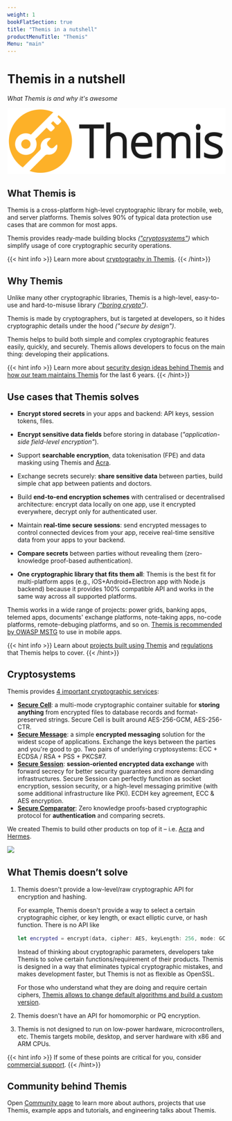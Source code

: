 ```yaml
---
weight: 1
bookFlatSection: true
title: "Themis in a nutshell"
productMenuTitle: "Themis"
Menu: "main"
---
```


# Themis in a nutshell

_What Themis is and why it's awesome_

![](/files/wiki/themis_cossack_labs_docs_logo.png)

## What Themis is

Themis is a cross-platform high-level cryptographic library for mobile, web, and server platforms. Themis solves 90% of typical data protection use cases that are common for most apps.

Themis provides ready-made building blocks _(["cryptosystems"](#cryptosystems))_ which simplify usage of core cryptographic security operations.

{{< hint info >}}
Learn more about [cryptography in Themis](/themis/crypto-theory/).
{{< /hint>}}



## Why Themis

Unlike many other cryptographic libraries, Themis is a high-level, easy-to-use and hard-to-misuse library _(["boring crypto"](https://speakerdeck.com/vixentael/use-cryptography-dont-learn-it))_.

Themis is made by cryptographers, but is targeted at developers, so it hides cryptographic details under the hood _("secure by design")_.

Themis helps to build both simple and complex cryptographic features easily, quickly, and securely. Themis allows developers to focus on the main thing: developing their applications.

{{< hint info >}}
Learn more about [security design ideas behind Themis](/themis/architecture/) and [how our team maintains Themis](https://speakerdeck.com/vixentael/maintaining-cryptographic-library-for-12-languages) for the last 6 years.
{{< /hint>}}



## Use cases that Themis solves

* **Encrypt stored secrets** in your apps and backend: API keys, session tokens, files.

* **Encrypt sensitive data fields** before storing in database (_"application-side field-level encryption"_).

* Support **searchable encryption**, data tokenisation (FPE) and data masking using Themis and [Acra](https://www.cossacklabs.com/acra/).

* Exchange secrets securely: **share sensitive data** between parties, build simple chat app between patients and doctors.

* Build **end-to-end encryption schemes** with centralised or decentralised architecture:
  encrypt data locally on one app, use it encrypted everywhere, decrypt only for authenticated user.

* Maintain **real-time secure sessions**: send encrypted messages to control connected devices from your app,
  receive real-time sensitive data from your apps to your backend.

* **Compare secrets** between parties without revealing them (zero-knowledge proof-based authentication).

* **One cryptographic library that fits them all**: Themis is the best fit for multi-platform apps (e.g., iOS+Android+Electron app with Node.js backend)
  because it provides 100% compatible API and works in the same way across all supported platforms.


Themis works in a wide range of projects: power grids, banking apps, telemed apps, documents' exchange platforms, note-taking apps, no-code platforms, remote-debuging platforms, and so on.
[Themis is recommended by OWASP MSTG](https://github.com/OWASP/owasp-mstg/blob/master/Document/0x06e-Testing-Cryptography.md#third-party-libraries) to use in mobile apps.

{{< hint info >}}
Learn about [projects built using Themis](/themis/community/projects-that-use-themis/) and [regulations](/themis/regulations/) that Themis helps to cover.
{{< /hint>}}


## Cryptosystems

Themis provides [4 important cryptographic services](/themis/crypto-theory/cryptosystems/):

* **[Secure Cell](/themis/crypto-theory/cryptosystems/secure-cell/)**: a multi-mode cryptographic container suitable for **storing anything** from encrypted files to database records and format-preserved strings. Secure Cell is built around AES-256-GCM, AES-256-CTR.
* **[Secure Message](/themis/crypto-theory/cryptosystems/secure-message/)**: a simple **encrypted messaging** solution for the widest scope of applications. Exchange the keys between the parties and you're good to go. Two pairs of underlying cryptosystems: ECC + ECDSA / RSA + PSS + PKCS#7.
* **[Secure Session](/themis/crypto-theory/cryptosystems/secure-session/)**: **session-oriented encrypted data exchange** with forward secrecy for better security guarantees and more demanding infrastructures. Secure Session can perfectly function as socket encryption, session security, or a high-level messaging primitive (with some additional infrastructure like PKI). ECDH key agreement, ECC & AES encryption.
* **[Secure Comparator](/themis/crypto-theory/cryptosystems/secure-comparator/)**: Zero knowledge proofs-based cryptographic protocol for **authentication** and comparing secrets.

We created Themis to build other products on top of it – i.e. [Acra](https://www.cossacklabs.com/acra/) and [Hermes](https://www.cossacklabs.com/hermes/).


![](/files/wiki/themis_cryptosystems.png)



## What Themis doesn’t solve


1. Themis doesn't provide a low-level/raw cryptographic API for encryption and hashing.

   For example, Themis doesn't provide a way to select a certain cryptographic cipher, or key length, or exact elliptic curve, or hash function.
   There is no API like
   ```swift
   let encrypted = encrypt(data, cipher: AES, keyLength: 256, mode: GCM)
   ```

   Instead of thinking about cryptographic parameters, developers take Themis to solve certain functions/requirement of their products. Themis is designed in a way that eliminates typical cryptographic mistakes, and makes development faster, but Themis is not as flexible as OpenSSL.

   For those who understand what they are doing and require certain ciphers, [Themis allows to change default algorithms and build a custom version](/themis/installation/installation-from-sources/#selecting-algorithm-parameters).

2. Themis doesn't have an API for homomorphic or PQ encryption.

3. Themis is not designed to run on low-power hardware, microcontrollers, etc.
   Themis targets mobile, desktop, and server hardware with x86 and ARM CPUs.

{{< hint info >}}
If some of these points are critical for you, consider [commercial support](/themis/support/).
{{< /hint>}}


## Community behind Themis

Open [Community page](/themis/community/) to learn more about authors, projects that use Themis, example apps and tutorials, and engineering talks about Themis.

